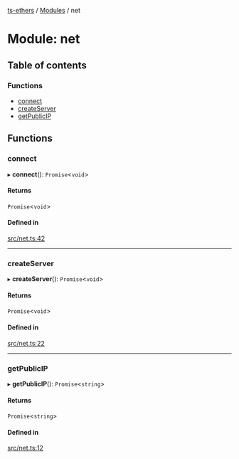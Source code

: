 [ts-ethers](../README.md) / [Modules](../modules.md) / net

# Module: net

## Table of contents

### Functions

- [connect](net.md#connect)
- [createServer](net.md#createserver)
- [getPublicIP](net.md#getpublicip)

## Functions

### connect

▸ **connect**(): `Promise`<`void`\>

#### Returns

`Promise`<`void`\>

#### Defined in

[src/net.ts:42](https://github.com/jonathanchowjh/ts-utils/blob/bca7b1f/src/net.ts#L42)

---

### createServer

▸ **createServer**(): `Promise`<`void`\>

#### Returns

`Promise`<`void`\>

#### Defined in

[src/net.ts:22](https://github.com/jonathanchowjh/ts-utils/blob/bca7b1f/src/net.ts#L22)

---

### getPublicIP

▸ **getPublicIP**(): `Promise`<`string`\>

#### Returns

`Promise`<`string`\>

#### Defined in

[src/net.ts:12](https://github.com/jonathanchowjh/ts-utils/blob/bca7b1f/src/net.ts#L12)
